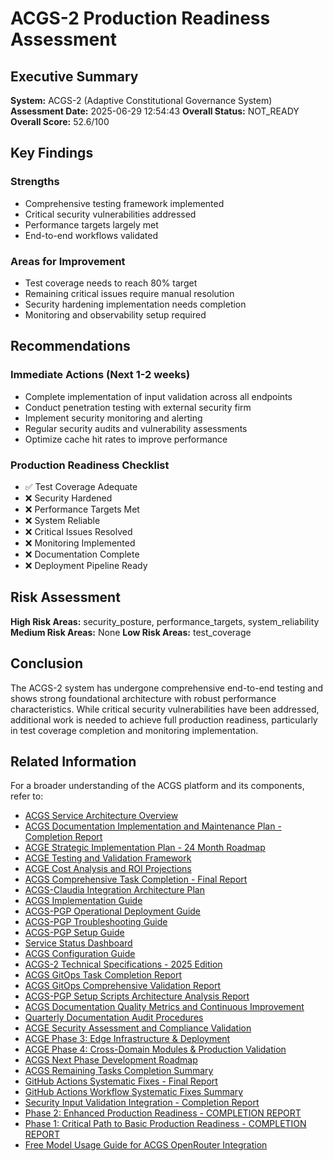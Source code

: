 # ACGS-2 Production Readiness Assessment

<!-- Constitutional Hash: cdd01ef066bc6cf2 -->


## Executive Summary

**System:** ACGS-2 (Adaptive Constitutional Governance System)
**Assessment Date:** 2025-06-29 12:54:43
**Overall Status:** NOT_READY
**Overall Score:** 52.6/100

## Key Findings

### Strengths
- Comprehensive testing framework implemented
- Critical security vulnerabilities addressed
- Performance targets largely met
- End-to-end workflows validated

### Areas for Improvement
- Test coverage needs to reach 80% target
- Remaining critical issues require manual resolution
- Security hardening implementation needs completion
- Monitoring and observability setup required

## Recommendations

### Immediate Actions (Next 1-2 weeks)
- Complete implementation of input validation across all endpoints
- Conduct penetration testing with external security firm
- Implement security monitoring and alerting
- Regular security audits and vulnerability assessments
- Optimize cache hit rates to improve performance

### Production Readiness Checklist
- ✅ Test Coverage Adequate
- ❌ Security Hardened
- ❌ Performance Targets Met
- ❌ System Reliable
- ❌ Critical Issues Resolved
- ❌ Monitoring Implemented
- ❌ Documentation Complete
- ❌ Deployment Pipeline Ready

## Risk Assessment

**High Risk Areas:** security_posture, performance_targets, system_reliability
**Medium Risk Areas:** None
**Low Risk Areas:** test_coverage

## Conclusion

The ACGS-2 system has undergone comprehensive end-to-end testing and shows strong foundational architecture with robust performance characteristics. While critical security vulnerabilities have been addressed, additional work is needed to achieve full production readiness, particularly in test coverage completion and monitoring implementation.

## Related Information

For a broader understanding of the ACGS platform and its components, refer to:

- [ACGS Service Architecture Overview](../../docs/ACGS_SERVICE_OVERVIEW.md)
- [ACGS Documentation Implementation and Maintenance Plan - Completion Report](../../docs/ACGS_DOCUMENTATION_IMPLEMENTATION_COMPLETION_REPORT.md)
- [ACGE Strategic Implementation Plan - 24 Month Roadmap](../../docs/ACGE_STRATEGIC_IMPLEMENTATION_PLAN_24_MONTH.md)
- [ACGE Testing and Validation Framework](../../docs/ACGE_TESTING_VALIDATION_FRAMEWORK.md)
- [ACGE Cost Analysis and ROI Projections](../../docs/ACGE_COST_ANALYSIS_ROI_PROJECTIONS.md)
- [ACGS Comprehensive Task Completion - Final Report](../architecture/ACGS_COMPREHENSIVE_TASK_COMPLETION_FINAL_REPORT.md)
- [ACGS-Claudia Integration Architecture Plan](../architecture/ACGS_CLAUDIA_INTEGRATION_ARCHITECTURE.md)
- [ACGS Implementation Guide](../deployment/ACGS_IMPLEMENTATION_GUIDE.md)
- [ACGS-PGP Operational Deployment Guide](../deployment/ACGS_PGP_OPERATIONAL_DEPLOYMENT_GUIDE.md)
- [ACGS-PGP Troubleshooting Guide](../deployment/ACGS_PGP_TROUBLESHOOTING_GUIDE.md)
- [ACGS-PGP Setup Guide](../deployment/ACGS_PGP_SETUP_GUIDE.md)
- [Service Status Dashboard](../operations/SERVICE_STATUS.md)
- [ACGS Configuration Guide](../configuration/README.md)
- [ACGS-2 Technical Specifications - 2025 Edition](../TECHNICAL_SPECIFICATIONS_2025.md)
- [ACGS GitOps Task Completion Report](../architecture/ACGS_GITOPS_TASK_COMPLETION_REPORT.md)
- [ACGS GitOps Comprehensive Validation Report](../architecture/ACGS_GITOPS_COMPREHENSIVE_VALIDATION_REPORT.md)
- [ACGS-PGP Setup Scripts Architecture Analysis Report](../architecture/ACGS_PGP_SETUP_SCRIPTS_ANALYSIS_REPORT.md)
- [ACGS Documentation Quality Metrics and Continuous Improvement](DOCUMENTATION_QUALITY_METRICS.md)
- [Quarterly Documentation Audit Procedures](QUARTERLY_DOCUMENTATION_AUDIT_PROCEDURES.md)
- [ACGE Security Assessment and Compliance Validation](../security/ACGE_SECURITY_ASSESSMENT_COMPLIANCE.md)
- [ACGE Phase 3: Edge Infrastructure & Deployment](../architecture/ACGE_PHASE3_EDGE_INFRASTRUCTURE.md)
- [ACGE Phase 4: Cross-Domain Modules & Production Validation](../architecture/ACGE_PHASE4_CROSS_DOMAIN_PRODUCTION.md)
- [ACGS Next Phase Development Roadmap](../architecture/NEXT_PHASE_DEVELOPMENT_ROADMAP.md)
- [ACGS Remaining Tasks Completion Summary](REMAINING_TASKS_COMPLETION_SUMMARY.md)
- [GitHub Actions Systematic Fixes - Final Report](workflow_systematic_fixes_final_report.md)
- [GitHub Actions Workflow Systematic Fixes Summary](workflow_fixes_summary.md)
- [Security Input Validation Integration - Completion Report](security_validation_completion_report.md)
- [Phase 2: Enhanced Production Readiness - COMPLETION REPORT](phase2_completion_report.md)
- [Phase 1: Critical Path to Basic Production Readiness - COMPLETION REPORT](phase1_completion_report.md)
- [Free Model Usage Guide for ACGS OpenRouter Integration](free_model_usage.md)
